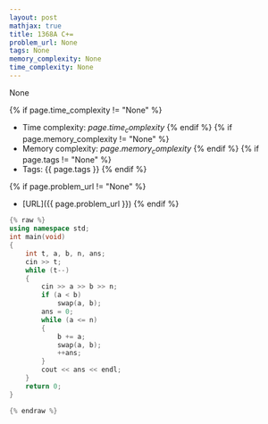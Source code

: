 ```yaml
---
layout: post
mathjax: true
title: 1368A C+=
problem_url: None
tags: None
memory_complexity: None
time_complexity: None
---
```


None


{% if page.time_complexity != "None" %}
- Time complexity: ${{ page.time_complexity }}$
{% endif %}
{% if page.memory_complexity != "None" %}
- Memory complexity: ${{ page.memory_complexity }}$
{% endif %}
{% if page.tags != "None" %}
- Tags: {{ page.tags }}
{% endif %}

{% if page.problem_url != "None" %}
- [URL]({{ page.problem_url }})
{% endif %}

```cpp
{% raw %}
using namespace std;
int main(void)
{
    int t, a, b, n, ans;
    cin >> t;
    while (t--)
    {
        cin >> a >> b >> n;
        if (a < b)
            swap(a, b);
        ans = 0;
        while (a <= n)
        {
            b += a;
            swap(a, b);
            ++ans;
        }
        cout << ans << endl;
    }
    return 0;
}

{% endraw %}
```